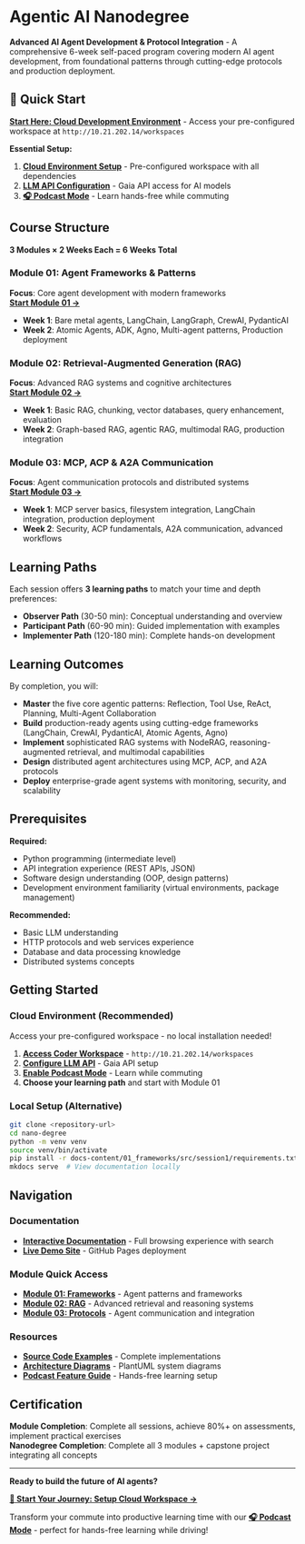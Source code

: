 # Agentic AI Nanodegree

**Advanced AI Agent Development & Protocol Integration** - A comprehensive 6-week self-paced program covering modern AI agent development, from foundational patterns through cutting-edge protocols and production deployment.

## 🚀 Quick Start

**[Start Here: Cloud Development Environment](docs-content/00_intro/coder.md)** - Access your pre-configured workspace at `http://10.21.202.14/workspaces`

**Essential Setup:**
1. **[Cloud Environment Setup](docs-content/00_intro/coder.md)** - Pre-configured workspace with all dependencies
2. **[LLM API Configuration](docs-content/00_intro/llmapi.md)** - Gaia API access for AI models
3. **[🎧 Podcast Mode](docs/podcast-feature.md)** - Learn hands-free while commuting

## Course Structure

**3 Modules × 2 Weeks Each = 6 Weeks Total**

### Module 01: Agent Frameworks & Patterns
**Focus**: Core agent development with modern frameworks  
**[Start Module 01 →](docs-content/01_frameworks/Session0_Introduction_to_Agent_Frameworks_Patterns.md)**

- **Week 1**: Bare metal agents, LangChain, LangGraph, CrewAI, PydanticAI
- **Week 2**: Atomic Agents, ADK, Agno, Multi-agent patterns, Production deployment

### Module 02: Retrieval-Augmented Generation (RAG)
**Focus**: Advanced RAG systems and cognitive architectures  
**[Start Module 02 →](docs-content/02_rag/Session0_Introduction_to_RAG_Architecture.md)**

- **Week 1**: Basic RAG, chunking, vector databases, query enhancement, evaluation
- **Week 2**: Graph-based RAG, agentic RAG, multimodal RAG, production integration

### Module 03: MCP, ACP & A2A Communication
**Focus**: Agent communication protocols and distributed systems  
**[Start Module 03 →](docs-content/03_mcp-acp-a2a/Session0_Introduction_to_MCP_ACP_A2A.md)**

- **Week 1**: MCP server basics, filesystem integration, LangChain integration, production deployment
- **Week 2**: Security, ACP fundamentals, A2A communication, advanced workflows

## Learning Paths

Each session offers **3 learning paths** to match your time and depth preferences:

- **Observer Path** (30-50 min): Conceptual understanding and overview
- **Participant Path** (60-90 min): Guided implementation with examples  
- **Implementer Path** (120-180 min): Complete hands-on development

## Learning Outcomes

By completion, you will:

- **Master** the five core agentic patterns: Reflection, Tool Use, ReAct, Planning, Multi-Agent Collaboration
- **Build** production-ready agents using cutting-edge frameworks (LangChain, CrewAI, PydanticAI, Atomic Agents, Agno)
- **Implement** sophisticated RAG systems with NodeRAG, reasoning-augmented retrieval, and multimodal capabilities
- **Design** distributed agent architectures using MCP, ACP, and A2A protocols
- **Deploy** enterprise-grade agent systems with monitoring, security, and scalability

## Prerequisites

**Required:**
- Python programming (intermediate level)
- API integration experience (REST APIs, JSON)
- Software design understanding (OOP, design patterns)
- Development environment familiarity (virtual environments, package management)

**Recommended:**
- Basic LLM understanding
- HTTP protocols and web services experience
- Database and data processing knowledge
- Distributed systems concepts

## Getting Started

### Cloud Environment (Recommended)
Access your pre-configured workspace - no local installation needed!

1. **[Access Coder Workspace](docs-content/00_intro/coder.md)** - `http://10.21.202.14/workspaces`
2. **[Configure LLM API](docs-content/00_intro/llmapi.md)** - Gaia API setup
3. **[Enable Podcast Mode](docs/podcast-feature.md)** - Learn while commuting
4. **Choose your learning path** and start with Module 01

### Local Setup (Alternative)
```bash
git clone <repository-url>
cd nano-degree
python -m venv venv
source venv/bin/activate
pip install -r docs-content/01_frameworks/src/session1/requirements.txt
mkdocs serve  # View documentation locally
```

## Navigation

### Documentation
- **[Interactive Documentation](http://127.0.0.1:8001)** - Full browsing experience with search
- **[Live Demo Site](https://fwornle.github.io/agentic-ai-nano)** - GitHub Pages deployment

### Module Quick Access
- **[Module 01: Frameworks](docs-content/01_frameworks/)** - Agent patterns and frameworks
- **[Module 02: RAG](docs-content/02_rag/)** - Advanced retrieval and reasoning systems
- **[Module 03: Protocols](docs-content/03_mcp-acp-a2a/)** - Agent communication and integration

### Resources
- **[Source Code Examples](docs-content/01_frameworks/src/)** - Complete implementations
- **[Architecture Diagrams](docs-content/01_frameworks/puml/)** - PlantUML system diagrams
- **[Podcast Feature Guide](docs/podcast-feature.md)** - Hands-free learning setup

## Certification

**Module Completion**: Complete all sessions, achieve 80%+ on assessments, implement practical exercises  
**Nanodegree Completion**: Complete all 3 modules + capstone project integrating all concepts

---

**Ready to build the future of AI agents?**

**[🚀 Start Your Journey: Setup Cloud Workspace →](docs-content/00_intro/coder.md)**

Transform your commute into productive learning time with our **[🎧 Podcast Mode](docs/podcast-feature.md)** - perfect for hands-free learning while driving!